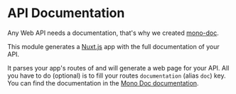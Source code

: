 # API Documentation

Any Web API needs a documentation, that's why we created [mono-doc](https://github.com/terrajs/mono-doc).

This module generates a [Nuxt.js](https://github.com/nuxt/nuxt.js) app with the full documentation of your API.

It parses your app's routes of and will generate a web page for your API. All you have to do (optional) is to fill your routes `documentation` (alias `doc`) key. You can find the documentation in the [Mono Doc documentation](https://github.com/terrajs/mono-doc).
